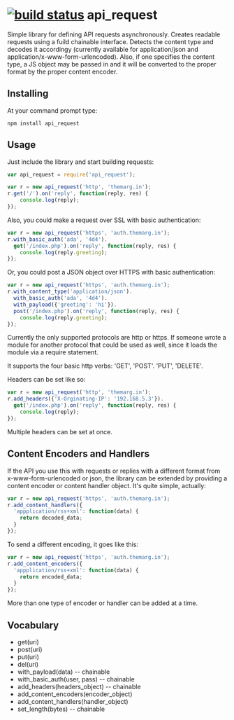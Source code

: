 [![build status](https://secure.travis-ci.org/adaburrows/api_request.png)](http://travis-ci.org/adaburrows/api_request)
api_request
===========

Simple library for defining API requests asynchronously. Creates readable requests using a fuild chainable interface. Detects the content type and decodes it accordingy (currently available for application/json and application/x-www-form-urlencoded). Also, if one specifies the content type, a JS object may be passed in and it will be converted to the proper format by the proper content encoder.

Installing
----------

At your command prompt type:
```
npm install api_request
```

Usage
-----

Just include the library and start building requests:

```js
var api_request = require('api_request');

var r = new api_request('http', 'themarg.in');
r.get('/').on('reply', function(reply, res) {
    console.log(reply);
});
```

Also, you could make a request over SSL with basic authentication:

```js
var r = new api_request('https', 'auth.themarg.in');
r.with_basic_auth('ada', '4d4').
  get('/index.php').on('reply', function(reply, res) {
    console.log(reply.greeting);
});
```

Or, you could post a JSON object over HTTPS with basic authentication:

```js
var r = new api_request('https', 'auth.themarg.in');
r.with_content_type('application/json').
  with_basic_auth('ada', '4d4').
  with_payload({'greeting': 'hi'}).
  post('/index.php').on('reply', function(reply, res) {
    console.log(reply.greeting);
});
```

Currently the only supported protocols are http or https. If someone wrote a module for another protocol that could be used as well, since it loads the module via a require statement.

It supports the four basic http verbs: 'GET', 'POST'. 'PUT', 'DELETE'.

Headers can be set like so:

```js
var r = new api_request('http', 'themarg.in');
r.add_headers({'X-Orginating-IP': '192.168.5.3'}).
  get('/index.php').on('reply', function(reply, res) {
    console.log(reply);
});
```

Multiple headers can be set at once.

Content Encoders and Handlers
-----------------------------

If the API you use this with requests or replies with a different format from x-www-form-urlencoded or json, the library can be extended by providing a content encoder or content handler object. It's quite simple, actually:

```js
var r = new api_request('https', 'auth.themarg.in');
r.add_content_handlers({
  'appplication/rss+xml': function(data) {
    return decoded_data;
  }
});
```

To send a different encoding, it goes like this:

```js
var r = new api_request('https', 'auth.themarg.in');
r.add_content_encoders({
  'appplication/rss+xml': function(data) {
    return encoded_data;
  }
});
```

More than one type of encoder or handler can be added at a time.

Vocabulary
----------

* get(uri)
* post(uri)
* put(uri)
* del(uri)
* with_payload(data) -- chainable
* with_basic_auth(user, pass) -- chainable
* add_headers(headers_object) -- chainable
* add_content_encoders(encoder_object)
* add_content_handlers(handler_object)
* set_length(bytes) -- chainable

